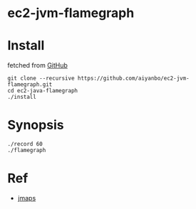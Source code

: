 # ec2-jvm-flamegraph

# Install
fetched from [GitHub](https://github.com/aiyanbo/ec2-jvm-flamegraph)

```
git clone --recursive https://github.com/aiyanbo/ec2-jvm-flamegraph.git
cd ec2-java-flamegraph
./install
```

# Synopsis

```
./record 60
./flamegraph
```

# Ref

- [jmaps](https://github.com/brendangregg/Misc/blob/master/java/jmaps)
